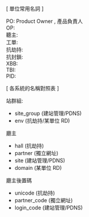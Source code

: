 [ 單位常用名詞 ]

PO:
Product Owner , 產品負責人  
OP:  
聽主:  
工單:  
抗劫持:  
抗封鎖:  
XBB:  
TBI:  
PID:  



[ 各系統的名稱對照表 ]

站群組:
 - site_group (建站管理/PDNS)
 - env (抗劫持/某單位 RD)

廳主
 - hall (抗劫持)
 - partner (獨立網址) 
 - site (建站管理/PDNS)
 - domain (某單位 RD)

廳主後置碼
 - unicode (抗劫持)
 - partner_code (獨立網址)
  - login_code (建站管理/PDNS)
